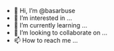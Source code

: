 - 👋 Hi, I’m @basarbuse
- 👀 I’m interested in ...
- 🌱 I’m currently learning ...
- 💞️ I’m looking to collaborate on ...
- 📫 How to reach me ...

<!---
basarbuse/basarbuse is a ✨ special ✨ repository because its `README.md` (this file) appears on your GitHub profile.
You can click the Preview link to take a look at your changes.
--->
